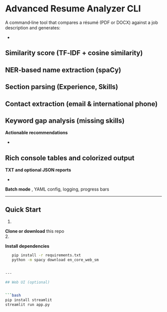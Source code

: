 # Advanced Resume Analyzer CLI


A command‑line tool that compares a résumé (PDF or DOCX) against a job description and generates:

-
 
**Similarity score**
 (TF‑IDF + cosine similarity)  
-
 
**NER‑based name extraction**
 (spaCy)  
-
 
**Section parsing**
 (Experience, Skills)  
-
 
**Contact extraction**
 (email & international phone)  
-
 
**Keyword gap analysis**
 (missing skills)  
-
 
**Actionable recommendations**
  
-
 
**Rich console tables**
 and colorized output  
-
 
**TXT and optional JSON reports**
  
-
 
**Batch mode**
, YAML config, logging, progress bars  

---

## Quick Start


1.
 
**Clone or download**
 this repo  
2.
 
**Install dependencies**
  
   
```bash
   pip install -r requirements.txt
   python -m spacy download en_core_web_sm


---

## Web UI (optional)


```bash
pip install streamlit
streamlit run app.py